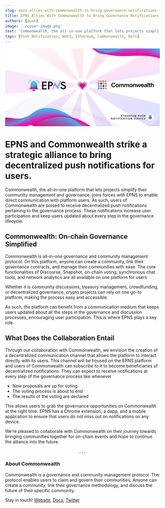 ```yaml
---
slug: epns-allies-with-commonwealth-to-bring-governance-notifications-to-users
title: EPNS Allies With Commonwealth to Bring Governance Notifications to Users
authors: [push]
image: './cover-image.png'
text: 'Commonwealth, the all-in-one platform that lets projects simplify their community management and governance, joins forces with EPNS to enable direct communication with platform users. As such, users of Commonwealth are poised to receive decentralized push notifications pertaining to the governance process. These notifications increase user participation and keep users updated about every step in the governance lifecycle.'
tags: [Push Notification, Web3, Ethereum, Commonwealth, Defi]
---
```


![Cover image of EPNS Allies With Commonwealth to Bring Governance Notifications to Users](./cover-image.png)

<!--truncate-->

<!--customheaderpoint-->

# EPNS and Commonwealth strike a strategic alliance to bring decentralized push notifications for users.<br/>

Commonwealth, the all-in-one platform that lets projects simplify their community management and governance, joins forces with EPNS to enable direct communication with platform users. As such, users of Commonwealth are poised to receive decentralized push notifications pertaining to the governance process. These notifications increase user participation and keep users updated about every step in the governance lifecycle.

## Commonwealth: On-chain Governance Simplified

Commonwealth is all-in-one governance and community management protocol. On this platform, anyone can create a community, link their governance contracts, and manage their communities with ease. The core functionalities of Discourse, Snapshot, on-chain voting, synchronous chat tools, and network analytics are all available on one platform for users

Whether it is community discussions, treasury management, crowdfunding, or decentralized governance, crypto projects can rely on one go-to platform, making the process easy and accessible.

As such, the platform can benefit from a communication medium that keeps users updated about all the steps in the governance and discussion processes, encouraging user participation. This is where EPNS plays a key role.

## What Does the Collaboration Entail

Through our collaboration with Commonwealth, we envision the creation of a decentralized communication channel that allows the platform to interact directly with its users. This channel will be housed on the EPNS platform and users of Commonwealth can subscribe to it to become beneficiaries of decentralized notifications. They can expect to receive notifications at every step of the governance process like whenever

- New proposals are up for voting
- The voting process is about to end
- The results of the voting are declared

This allows users to grab the governance opportunities on Commonwealth at the right time. EPNS has a Chrome extension, a dapp, and a mobile application to ensure that users do not miss out on notifications on any device.

We’re pleased to collaborate with Commonwealth on their journey towards bringing communities together for on-chain events and hope to continue the alliance into the future.

<center><b>.  .  .</b></center>

### About Commonwealth

Commonwealth is a governance and community management protocol. The protocol enables users to claim and govern their communities. Anyone can create a community, link their governance methodology, and discuss the future of their specific community.

Stay in touch! [Website](https://commonwealth.im/), [Docs](https://docs.commonwealth.im/commonwealth/), [Twitter](https://twitter.com/hicommonwealth)
